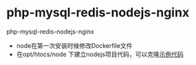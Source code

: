 # php-mysql-redis-nodejs-nginx
php-mysql-redis-nodejs-nginx
- node在第一次安装时候修改Dockerfile文件
- 在opt/htocs/node 下建立nodejs项目代码，可以克隆[示例代码](https://github.com/ccoenraets/react-trader)

